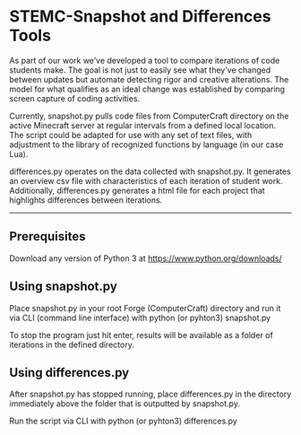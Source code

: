 # STEMC-Snapshot and Differences Tools
As part of our work we’ve developed a tool to compare iterations of code students make. The goal is not just to easily see what they’ve changed between updates but automate detecting rigor and creative alterations. The model for what qualifies as an ideal change was established by comparing screen capture of coding activities. 

Currently, snapshot.py pulls code files from ComputerCraft directory on the active Minecraft server at regular intervals from a defined local location. The script could be adapted for use with any set of text files, with adjustment to the library of recognized functions by language (in our case Lua).

differences.py operates on the data collected with snapshot.py. It generates an overview csv file with characteristics of each iteration of student work. Additionally, differences.py generates a html file for each project that highlights differences between iterations.

---
## Prerequisites
Download any version of Python 3 at https://www.python.org/downloads/

## Using snapshot.py
Place snapshot.py in your root Forge (ComputerCraft) directory and run it via CLI (command line interface) with python (or pyhton3) snapshot.py

To stop the program just hit enter, results will be available as a folder of iterations in the defined directory.

## Using differences.py
After snapshot.py has stopped running, place differences.py in the directory immediately above the folder that is outputted by snapshot.py.

Run the script via CLI with python (or pyhton3) differences.py
